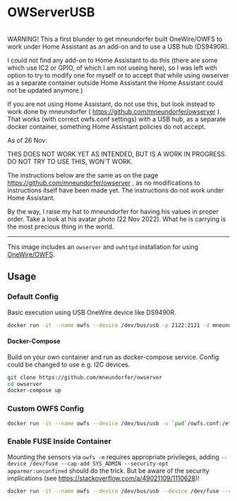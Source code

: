 # OWServerUSB

|   |   |   |   |   |
| - | - | - | - | - |


WARNING! This a first blunder to get mneundorfer built OneWire/OWFS to work under Home Assistant as an add-on and to use a USB hub (DS9490R). 

I could not find any add-on to Home Assistant to do this (there are some which use IC2 or GPIO, of which I am not useing here), so I was left with option to try to modify one for myself or to accept that while using owserver as a separate container outside Home Assistant the Home Assistant could not be updated anymore.)

If you are not using Home Assistant, do not use this, but look instead to work done by mneundorfer ( https://github.com/mneundorfer/owserver ). That works (with correct owfs.conf settings) with a USB hub, as a separate docker container, something Home Assistant policies do not accept. 

As of 26 Nov:

THIS DOES NOT WORK YET AS INTENDED, BUT IS A WORK IN PROGRESS. DO NOT TRY TO USE THIS, WON'T WORK.

The instructions below are the same as on the page https://github.com/mneundorfer/owserver , as no modifications to instructions itself have been made yet. The instructions do not work under Home Assistant. 

By the way, I raise my hat to mneundorfer for having his values in proper order. Take a look at his avatar photo (22 Nov 2022). What he is carrying is the most precious thing in the world.

-----

This image includes an `owserver` and `owhttpd` installation for using [OneWire/OWFS](http://owfs.org/).

## Usage

### Default Config
Basic execution using USB OneWire device like DS9490R.
```bash
docker run -it --name owfs --device /dev/bus/usb -p 2122:2121 -d mneundorfer/owserver:latest
```
#### Docker-Compose
Build on your own container and run as docker-compose service. Config could be changed to use e.g. I2C devices.

```bash
git clone https://github.com/mneundorfer/owserver
cd owserver
docker-compose up
```

### Custom OWFS Config

```bash
docker run -it --name owfs --device /dev/bus/usb -v `pwd`/owfs.conf:/etc/owfs.conf:ro -p 2122:2121 -d mneundorfer/owserver:latest
```

### Enable FUSE Inside Container

Mounting the sensors via `owfs -m` requires appropriate privileges, adding `--device /dev/fuse --cap-add SYS_ADMIN --security-opt apparmor:unconfined` should do the trick. But be aware of the security implications (see  https://stackoverflow.com/a/49021109/1110628)!

```bash
docker run -it --name owfs --device /dev/bus/usb --device /dev/fuse --cap-add SYS_ADMIN --security-opt apparmor:unconfined -p 2122:2121 -d mneundorfer/owserver:latest
```
